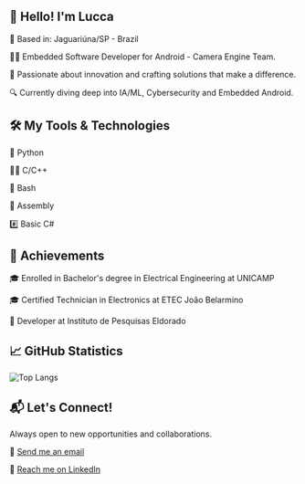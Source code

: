 ## 🌟 Hello! I'm Lucca

📍 Based in: Jaguariúna/SP - Brazil

👨‍💻 Embedded Software Developer for Android - Camera Engine Team.

🚀 Passionate about innovation and crafting solutions that make a difference.

🔍 Currently diving deep into IA/ML, Cybersecurity and Embedded Android.

## 🛠 My Tools & Technologies

🐍 Python

👨‍💻 C/C++

📝 Bash

🦾 Assembly

#️⃣ Basic C#

## 🎉 Achievements

🎓 Enrolled in Bachelor's degree in Electrical Engineering at UNICAMP

🎓 Certified Technician in Electronics at ETEC João Belarmino

🏢 Developer at Instituto de Pesquisas Eldorado 

## 📈 GitHub Statistics

![Top Langs](https://github-readme-stats.vercel.app/api/top-langs/?username=LuccaKG&hide=jupyter%20notebook&layout=compact&theme=transparent)


## 📬 Let's Connect!

Always open to new opportunities and collaborations.

📧 [Send me an email](mailto:luccagoncalves2000@gmail.com)

🔗 [Reach me on LinkedIn](https://www.linkedin.com/in/luccagoncalves/)
